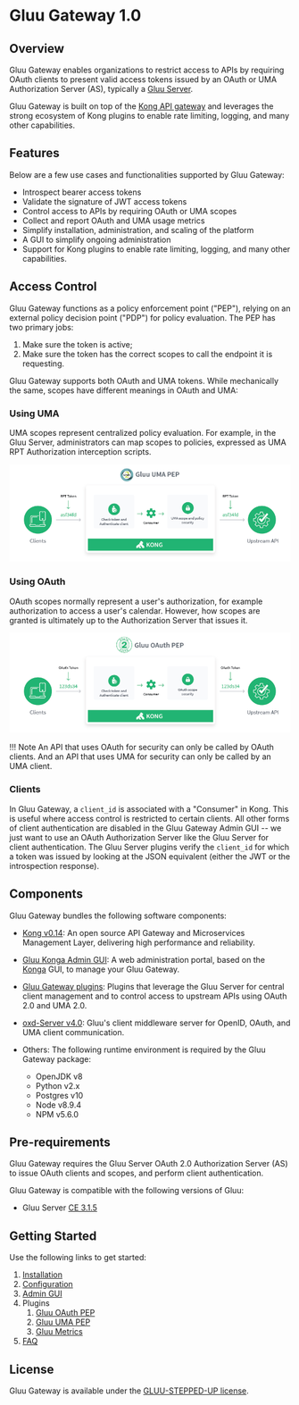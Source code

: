 # Gluu Gateway 1.0

## Overview

Gluu Gateway enables organizations to restrict access to APIs by requiring OAuth clients to present valid access tokens issued by an OAuth or UMA Authorization Server (AS), typically a [Gluu Server](https://gluu.org/docs/ce).

Gluu Gateway is built on top of the [Kong API gateway](https://konghq.com/kong/) and leverages the strong ecosystem of Kong plugins to enable rate limiting, logging, and many other capabilities. 

## Features

Below are a few use cases and functionalities supported by Gluu Gateway:

- Introspect bearer access tokens
- Validate the signature of JWT access tokens
- Control access to APIs by requiring OAuth or UMA scopes
- Collect and report OAuth and UMA usage metrics
- Simplify installation, administration, and scaling of the platform
- A GUI to simplify ongoing administration
- Support for Kong plugins to enable rate limiting, logging, and many other capabilities.

## Access Control

Gluu Gateway functions as a policy enforcement point ("PEP"), relying on an external policy decision point ("PDP") for policy evaluation. The PEP has two primary jobs: 

1. Make sure the token is active; 
1. Make sure the token has the correct scopes to call the endpoint it is requesting.

Gluu Gateway supports both OAuth and UMA tokens. While mechanically the same, scopes have different meanings in OAuth and UMA: 

### Using UMA
UMA scopes represent centralized policy evaluation. For example, in the Gluu Server, administrators can map scopes to policies, expressed as UMA RPT Authorization interception scripts. 

![UMA PEP diagram](img/gluu-uma-pep.png)

### Using OAuth
OAuth scopes normally represent a user's authorization, for example authorization to access a user's calendar. However, how scopes are granted is ultimately up to the Authorization Server that issues it.

![OAuth PEP diagram](img/gluu-oauth-pep.png)

!!! Note 
    An API that uses OAuth for security can only be called by OAuth clients. And an API that uses UMA for security can only be called by an UMA client. 

### Clients
In Gluu Gateway, a `client_id` is associated with a "Consumer" in Kong. This is useful where access control is restricted to certain clients. All other forms of client authentication are disabled in the Gluu Gateway Admin GUI -- we just want to use an OAuth Authorization Server like the Gluu Server for client authentication. The Gluu Server plugins verify the `client_id` for which a token was issued by looking at the JSON equivalent (either the JWT or the introspection response).

## Components

Gluu Gateway bundles the following software components:

- [Kong v0.14](https://getkong.org): An open source API Gateway and Microservices Management Layer, delivering high performance and reliability.

- [Gluu Konga Admin GUI](https://github.com/GluuFederation/gluu-gateway/tree/version_1.0/konga): A web administration portal, based on the [Konga](https://github.com/pantsel/konga) GUI, to manage your Gluu Gateway.

- [Gluu Gateway plugins](https://github.com/GluuFederation/gluu-gateway): Plugins that leverage the Gluu Server for central client management and to control access to upstream APIs using OAuth 2.0 and UMA 2.0.

- [oxd-Server v4.0](https://www.gluu.org/docs/oxd/4.0): Gluu's client middleware server for OpenID, OAuth, and UMA client communication.

- Others: The following runtime environment is required by the Gluu Gateway package:
    - OpenJDK v8
    - Python v2.x
    - Postgres v10
    - Node v8.9.4
    - NPM v5.6.0
    
## Pre-requirements

Gluu Gateway requires the Gluu Server OAuth 2.0 Authorization Server (AS) to issue OAuth clients and scopes, and perform client authentication. 

Gluu Gateway is compatible with the following versions of Gluu:

- Gluu Server [CE 3.1.5](https://gluu.org/docs/ce/3.1.5)

## Getting Started

Use the following links to get started:  

1. [Installation](./installation.md)
1. [Configuration](./configuration.md)
1. [Admin GUI](./admin-gui.md)
1. Plugins
    1. [Gluu OAuth PEP](./plugin/gluu-oauth-pep.md)
    2. [Gluu UMA PEP](./plugin/gluu-uma-pep.md)
    3. [Gluu Metrics](./plugin/gluu-metrics.md)
1. [FAQ](./faq.md)

## License  

Gluu Gateway is available under the [GLUU-STEPPED-UP license](https://raw.githubusercontent.com/GluuFederation/gluu-gateway/master/LICENSE). 
